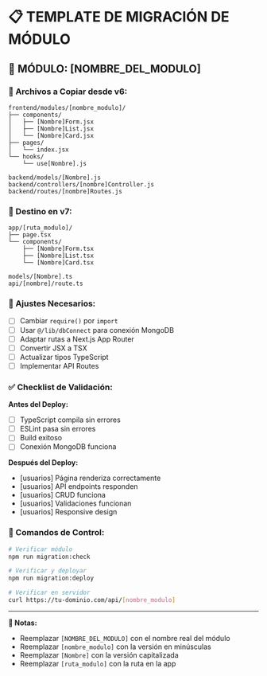 # 📋 TEMPLATE DE MIGRACIÓN DE MÓDULO

## 🎯 **MÓDULO: [NOMBRE_DEL_MODULO]**

### **📁 Archivos a Copiar desde v6:**

```
frontend/modules/[nombre_modulo]/
├── components/
│   ├── [Nombre]Form.jsx
│   ├── [Nombre]List.jsx
│   └── [Nombre]Card.jsx
├── pages/
│   └── index.jsx
└── hooks/
    └── use[Nombre].js

backend/models/[Nombre].js
backend/controllers/[nombre]Controller.js
backend/routes/[nombre]Routes.js
```

### **📁 Destino en v7:**

```
app/[ruta_modulo]/
├── page.tsx
└── components/
    ├── [Nombre]Form.tsx
    ├── [Nombre]List.tsx
    └── [Nombre]Card.tsx

models/[Nombre].ts
api/[nombre]/route.ts
```

### **🔧 Ajustes Necesarios:**

- [ ] Cambiar `require()` por `import`
- [ ] Usar `@/lib/dbConnect` para conexión MongoDB
- [ ] Adaptar rutas a Next.js App Router
- [ ] Convertir JSX a TSX
- [ ] Actualizar tipos TypeScript
- [ ] Implementar API Routes

### **✅ Checklist de Validación:**

**Antes del Deploy:**
- [ ] TypeScript compila sin errores
- [ ] ESLint pasa sin errores
- [ ] Build exitoso
- [ ] Conexión MongoDB funciona

**Después del Deploy:**
- [usuarios] Página renderiza correctamente
- [usuarios] API endpoints responden
- [usuarios] CRUD funciona
- [usuarios] Validaciones funcionan
- [usuarios] Responsive design

### **🚀 Comandos de Control:**

```bash
# Verificar módulo
npm run migration:check

# Verificar y deployar
npm run migration:deploy

# Verificar en servidor
curl https://tu-dominio.com/api/[nombre_modulo]
```

---

**📝 Notas:**
- Reemplazar `[NOMBRE_DEL_MODULO]` con el nombre real del módulo
- Reemplazar `[nombre_modulo]` con la versión en minúsculas
- Reemplazar `[Nombre]` con la versión capitalizada
- Reemplazar `[ruta_modulo]` con la ruta en la app

